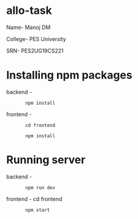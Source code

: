 # allo-task

Name- Manoj DM

College- PES University

SRN- PES2UG19CS221

# Installing npm packages
backend - 

           npm install

frontend - 

           cd frontend

           npm install


# Running server
backend - 

           npm run dev

frontend - 
           cd frontend

           npm start
